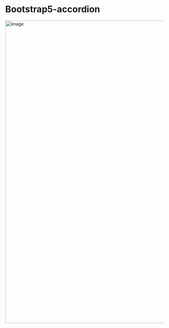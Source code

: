 # Bootstrap5-accordion
<img width="959" alt="image" src="https://user-images.githubusercontent.com/126335732/232720549-dc3d343d-24b1-49e3-ac2a-8adcb436e5ae.png">
